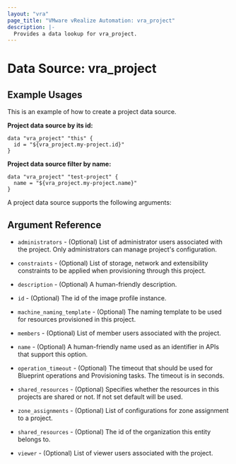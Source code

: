 ```yaml
---
layout: "vra"
page_title: "VMware vRealize Automation: vra_project"
description: |-
  Provides a data lookup for vra_project.
---
```


# Data Source: vra_project
## Example Usages
This is an example of how to create a project data source.

**Project data source by its id:**

```hcl
data "vra_project" "this" {
  id = "${vra_project.my-project.id}"
}
```

**Project data source filter by name:**

```hcl
data "vra_project" "test-project" {
  name = "${vra_project.my-project.name}"
}
```

A project data source supports the following arguments:

## Argument Reference

* `administrators` - (Optional) List of administrator users associated with the project. Only administrators can manage project's configuration.

* `constraints` - (Optional) List of storage, network and extensibility constraints to be applied when provisioning through this project.

* `description` - (Optional) A human-friendly description.

* `id` - (Optional) The id of the image profile instance.

* `machine_naming_template` - (Optional) The naming template to be used for resources provisioned in this project.

* `members` - (Optional) List of member users associated with the project.

* `name` - (Optional) A human-friendly name used as an identifier in APIs that support this option.

* `operation_timeout` - (Optional) The timeout that should be used for Blueprint operations and Provisioning tasks. The timeout is in seconds.

* `shared_resources` - (Optional) Specifies whether the resources in this projects are shared or not. If not set default will be used.

* `zone_assignments` - (Optional) List of configurations for zone assignment to a project.

* `shared_resources` - (Optional) The id of the organization this entity belongs to.

* `viewer` - (Optional) List of viewer users associated with the project.
